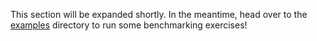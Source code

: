 This section will be expanded shortly. In the meantime, head over to the [examples](../examples) directory to run some benchmarking exercises!
